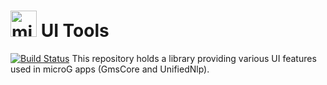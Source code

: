 <img src="http://i.imgur.com/hXY4lcC.png" height="42px" alt="microG" /> UI Tools
======
[![Build Status](https://travis-ci.org/microg/android_external_MicroGUiTools.svg?branch=master)](https://travis-ci.org/microg/android_external_MicroGUiTools)
This repository holds a library providing various UI features used in microG apps (GmsCore and UnifiedNlp).
